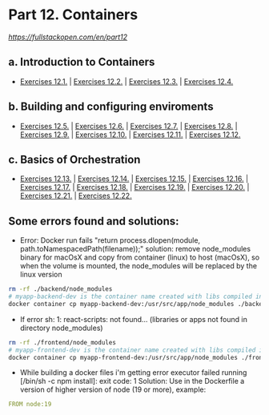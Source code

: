 # Part 12. Containers

_https://fullstackopen.com/en/part12_

## a. Introduction to Containers

- [Exercises 12.1.](https://github.com/patchamama/fullstackopen-part12-Containers/commit/dad4bdbb9ccfbd8b101de6a05dd8b07a9b55b08e) | [Exercises 12.2.](https://github.com/patchamama/fullstackopen-part12-Containers/commit/7458b84f0eb9939d0cbdd6905415d7cb82f9bdd8) | [Exercises 12.3.](https://github.com/patchamama/fullstackopen-part12-Containers/commit/44f5502587a1e427ca34d37e66eabf55bc6ff0f9) | [Exercises 12.4.](https://github.com/patchamama/fullstackopen-part12-Containers/commit/45135ac26e3882ae91295fdece3ac1717557409f)

## b. Building and configuring enviroments

- [Exercises 12.5.](https://github.com/patchamama/fullstackopen-part12-Containers/commit/66b2409602f67154075f8049c9836fff84d775db) | [Exercises 12.6.](https://github.com/patchamama/fullstackopen-part12-Containers/commit/a98efb0b1cd0857e102bd927b8f9d3e260279a5f) | [Exercises 12.7.](https://github.com/patchamama/fullstackopen-part12-Containers/commit/53802821a552c02e1dcbbf125fe26e6d0856ed3d) | [Exercises 12.8.](https://github.com/patchamama/fullstackopen-part12-Containers/commit/7ffc1dca0fb7c056fca1359dd7fa2b15d25b1af5) | [Exercises 12.9.](https://github.com/patchamama/fullstackopen-part12-Containers/commit/b44364d2160a28dfcaf8385606ebfde9beca5aa2) | [Exercises 12.10.](https://github.com/patchamama/fullstackopen-part12-Containers/commit/702c2871ad148d13911c88de3f9e3e016809cff3) | [Exercises 12.11.](https://github.com/patchamama/fullstackopen-part12-Containers/commit/190ac89f4097815fbaea46eb8dc6cc3c4118b391) | [Exercises 12.12.](https://github.com/patchamama/fullstackopen-part12-Containers/commit/a78870217819d3faf46e0ba6e0aa2bc5bafdee32)

## c. Basics of Orchestration

- [Exercises 12.13.](https://github.com/patchamama/fullstackopen-part12-Containers/commit/9810b873450a1c5557e56ff6decf9eb1dc49d7c6) | [Exercises 12.14.](https://github.com/patchamama/fullstackopen-part12-Containers/commit/ac93749efa86feeeea95084b393107dab2af870f) | [Exercises 12.15.](https://github.com/patchamama/fullstackopen-part12-Containers/commit/7124c4b4eed72bebc09685cd0693b7e8ae3b9ddb) | [Exercises 12.16.](https://github.com/patchamama/fullstackopen-part12-Containers/commit/298c95ad09db9cb193673da2a6555007c9ecf60b) | [Exercises 12.17.](https://github.com/patchamama/fullstackopen-part12-Containers/commit/dd154fdbb75085d2ef4dc70f110f72f3bfc24b69) | [Exercises 12.18.](https://github.com/patchamama/fullstackopen-part12-Containers/commit/bab04b435a2a4e1d57934fc346f588197be187a0) | [Exercises 12.19.](https://github.com/patchamama/fullstackopen-part12-Containers/commit/ad8fd3d04e92ea40c55b91147c5ab78dc01f60c2) | [Exercises 12.20.](https://github.com/patchamama/fullstackopen-part12-Containers/commit/a392734c0948376b9aba155e0adfe344230bc499) | [Exercises 12.21.](https://github.com/patchamama/fullstackopen-part12-Containers/commit/171f0236d40756cb0ea6d29b0ec280a4669eae09) | [Exercises 12.22.](https://github.com/patchamama/fullstackopen-part12-Containers/commit/ad45eacbff02c13c77892dfbde321c7b980e3bd5)

## Some errors found and solutions:

- Error: Docker run fails "return process.dlopen(module, path.toNamespacedPath(filename));"
  solution: remove node_modules binary for macOsX and copy from container (linux) to host (macOsX), so
  when the volume is mounted, the node_modules will be replaced by the linux version

```sh
rm -rf ./backend/node_modules
# myapp-backend-dev is the container name created with libs compiled in node_modules
docker container cp myapp-backend-dev:/usr/src/app/node_modules ./backend
```

- If error sh: 1: react-scripts: not found... (libraries or apps not found in directory node_modules)

```sh
rm -rf ./frontend/node_modules
# myapp-frontend-dev is the container name created with libs compiled in node_modules
docker container cp myapp-frontend-dev:/usr/src/app/node_modules ./frontend
```

- While building a docker files i'm getting error executor failed running [/bin/sh -c npm install]: exit code: 1
  Solution: Use in the Dockerfile a version of higher version of node (19 or more), example:

```yaml
FROM node:19
```
